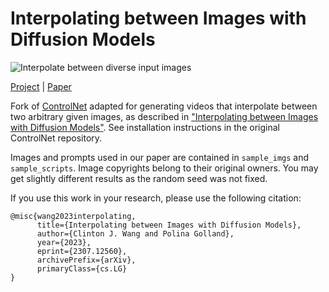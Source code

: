 # Interpolating between Images with Diffusion Models

![Interpolate between diverse input images](https://github.com/clintonjwang/ControlNet/blob/main/github_teaser.png?raw=true)

[Project](https://clintonjwang.github.io/interpolation) | [Paper](https://arxiv.org/abs/2206.01178)

Fork of [ControlNet](https://github.com/lllyasviel/ControlNet) adapted for generating videos that interpolate between two arbitrary given images, as described in ["Interpolating between Images with Diffusion Models"](https://clintonjwang.github.io/interpolation). See installation instructions in the original ControlNet repository.

Images and prompts used in our paper are contained in `sample_imgs` and `sample_scripts`. Image copyrights belong to their original owners. You may get slightly different results as the random seed was not fixed.

If you use this work in your research, please use the following citation:
```
@misc{wang2023interpolating,
      title={Interpolating between Images with Diffusion Models}, 
      author={Clinton J. Wang and Polina Golland},
      year={2023},
      eprint={2307.12560},
      archivePrefix={arXiv},
      primaryClass={cs.LG}
}
```

